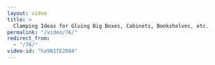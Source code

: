 ```yaml
---
layout: video
title: >
  Clamping Ideas for Gluing Big Boxes, Cabinets, Bookshelves, etc.
permalink: "/video/76/"
redirect_from:
  - "/76/"
video-id: "ha9N1TE2884"
---
```

